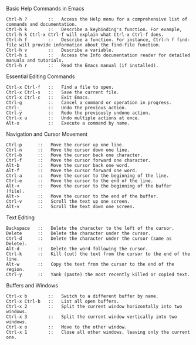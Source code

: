 Basic Help Commands in Emacs

    Ctrl-h ? 		::	 Access the Help menu for a comprehensive list of commands and documentation.
    Ctrl-h k 		::	 Describe a keybinding's function. For example, Ctrl-h k Ctrl-x Ctrl-f will explain what Ctrl-x Ctrl-f does.
    Ctrl-h f 		::	 Describe a function. For instance, Ctrl-h f find-file will provide information about the find-file function.
    Ctrl-h v 		::	 Describe a variable.
    Ctrl-h i 		::	 Access the Info documentation reader for detailed manuals and tutorials.
    Ctrl-h r 		::	 Read the Emacs manual (if installed).

Essential Editing Commands

    Ctrl-x Ctrl-f 	::	 Find a file to open.
    Ctrl-x Ctrl-s 	::	 Save the current file.
    Ctrl-x Ctrl-c 	::	 Exit Emacs.
    Ctrl-g			::	 Cancel a command or operation in progress.
    Ctrl-_			::	 Undo the previous action.
    Ctrl-y			::	 Redo the previously undone action.
    Ctrl-x u		::	 Undo multiple actions at once.
    Alt-x 			::	 Execute a command by name.

Navigation and Cursor Movement

    Ctrl-p		::	 Move the cursor up one line.
    Ctrl-n		::	 Move the cursor down one line.
    Ctrl-b		::	 Move the cursor back one character.
    Ctrl-f		::	 Move the cursor forward one character.
    Alt-b		::	 Move the cursor back one word.
    Alt-f		::	 Move the cursor forward one word.
    Ctrl-a		::	 Move the cursor to the beginning of the line.
    Ctrl-e		::	 Move the cursor to the end of the line.
    Alt-<		::	 Move the cursor to the beginning of the buffer (file).
    Alt->		::	 Move the cursor to the end of the buffer.
    Ctrl-v		::	 Scroll the text up one screen.
    Alt-v		::	 Scroll the text down one screen.

Text Editing

    Backspace	::	 Delete the character to the left of the cursor.
    Delete		::	 Delete the character under the cursor.
    Ctrl-d		::	 Delete the character under the cursor (same as Delete).
    Alt-d		::	 Delete the word following the cursor.
    Ctrl-k		::	 Kill (cut) the text from the cursor to the end of the line.
    Alt-w		::	 Copy the text from the cursor to the end of the region.
    Ctrl-y		::	 Yank (paste) the most recently killed or copied text.

Buffers and Windows

    Ctrl-x b		::	 Switch to a different buffer by name.
    Ctrl-x Ctrl-b	::	 List all open buffers.
    Ctrl-x 2		::	 Split the current window horizontally into two windows.
    Ctrl-x 3		::	 Split the current window vertically into two windows.
    Ctrl-x o		::	 Move to the other window.
    Ctrl-x 1		::	 Close all other windows, leaving only the current one.
